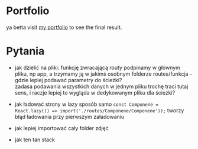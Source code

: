 # Portfolio
ya betta visit [my portfolio](https://www.patrykflama.com) to see the final result.

# Pytania
* jak dzielić na pliki:
funkcję zwracającą routy podpinamy w głównym pliku, np app, a trzymamy ją w jakimś osobnym folderze routes/funkcja - gdzie lepiej podawać parametry do ścieżki?  
zadasa podawania wszystkich danych w jednym pliku trochę traci tutaj sens, i raczje lepiej to wygląda w dedykowanym pliku dla ścieżki?

* jak ładować strony w lazy sposób
samo `const Componene = React.lazy(() => import('./routes/Componene/Componene'));` tworzy błąd ładowania przy pierwszym załadowaniu

* jak lepiej importować cały folder zdjęć
 
 * jak ten tan stack
